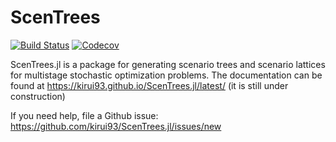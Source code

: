 # ScenTrees

[![Build Status](https://travis-ci.com/kirui93/ScenTrees.jl.svg?branch=master)](https://travis-ci.com/kirui93/ScenTrees.jl)
[![Codecov](https://codecov.io/gh/kirui93/ScenTrees.jl/branch/master/graph/badge.svg)](https://codecov.io/gh/kirui93/ScenTrees.jl)

ScenTrees.jl is a package for generating scenario trees and scenario lattices for multistage stochastic optimization problems. The documentation can be found at https://kirui93.github.io/ScenTrees.jl/latest/ (it is still under construction)

If you need help, file a Github issue: https://github.com/kirui93/ScenTrees.jl/issues/new
